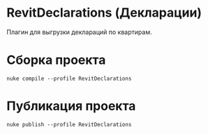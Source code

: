 # RevitDeclarations (Декларации)
Плагин для выгрузки деклараций по квартирам.

# Сборка проекта
```
nuke compile --profile RevitDeclarations
```

# Публикация проекта
```
nuke publish --profile RevitDeclarations
```
